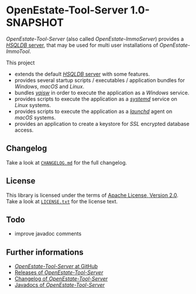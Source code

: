 OpenEstate-Tool-Server 1.0-SNAPSHOT
===================================

*OpenEstate-Tool-Server* (also called *OpenEstate-ImmoServer*) provides a
[*HSQLDB* server](http://hsqldb.org/), that may be used for multi user
installations of *OpenEstate-ImmoTool*.

This project

-   extends the default [*HSQLDB* server](http://hsqldb.org/) with some
    features.
-   provides several startup scripts / executables / application bundles for
    *Windows*, *macOS* and *Linux*.
-   bundles [*yajsw*](http://yajsw.sourceforge.net/) in order to execute the
    application as a *Windows* service.
-   provides scripts to execute the application as a
    [*systemd*](https://fedoraproject.org/wiki/Features/systemd) service on
    *Linux* systems.
-   provides scripts to execute the application as a
    [*launchd*](https://en.wikipedia.org/wiki/Launchd) agent on *macOS* systems.
-   provides an application to create a keystore for *SSL* encrypted database
    access.


Changelog
---------

Take a look at [`CHANGELOG.md`](CHANGELOG.md) for the full changelog.


License
-------

This library is licensed under the terms of
[Apache License, Version 2.0](http://www.apache.org/licenses/LICENSE-2.0.html).
Take a look at [`LICENSE.txt`](LICENSE.txt) for the license text.


Todo
----

-   improve javadoc comments


Further informations
--------------------

-   [*OpenEstate-Tool-Server* at GitHub](https://github.com/OpenEstate/OpenEstate-Tool-Server)
-   [Releases of *OpenEstate-Tool-Server*](https://github.com/OpenEstate/OpenEstate-Tool-Server/releases)
-   [Changelog of *OpenEstate-Tool-Server*](https://github.com/OpenEstate/OpenEstate-Tool-Server/blob/develop/CHANGELOG.md)
-   [Javadocs of *OpenEstate-Tool-Server*](http://manual.openestate.org/OpenEstate-Tool-Server/)
